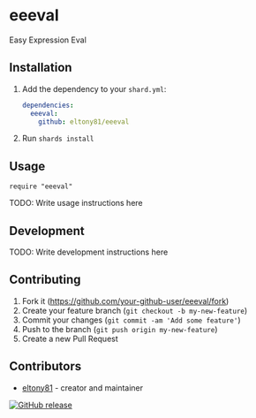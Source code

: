 # eeeval

Easy Expression Eval

## Installation

1. Add the dependency to your `shard.yml`:

   ```yaml
   dependencies:
     eeeval:
       github: eltony81/eeeval
   ```

2. Run `shards install`

## Usage

```crystal
require "eeeval"
```

TODO: Write usage instructions here

## Development

TODO: Write development instructions here

## Contributing

1. Fork it (<https://github.com/your-github-user/eeeval/fork>)
2. Create your feature branch (`git checkout -b my-new-feature`)
3. Commit your changes (`git commit -am 'Add some feature'`)
4. Push to the branch (`git push origin my-new-feature`)
5. Create a new Pull Request

## Contributors

- [eltony81](https://github.com/eltony81) - creator and maintainer

[![GitHub release](https://img.shields.io/github/release/eltony81/eeeval.svg)](https://github.com/eltony81/eeeval/releases)
